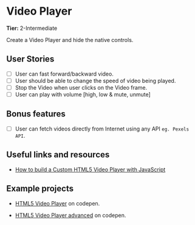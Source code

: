 # Video Player

**Tier:** 2-Intermediate

Create a Video Player and hide the native controls.

## User Stories

-   [ ] User can fast forward/backward video.
-   [ ] User should be able to change the speed of video being played.
-   [ ] Stop the Video when user clicks on the Video frame.
-   [ ] User can play with volume [high, low & mute, unmute]

## Bonus features

-   [ ] User can fetch videos directly from Internet using any API `eg. Pexels API`.

## Useful links and resources

-   [How to build a Custom HTML5 Video Player with JavaScript](https://freshman.tech/custom-html5-video/)

## Example projects

-   [HTML5 Video Player](https://codepen.io/blackjacques/pen/bgamaj) on codepen.

-   [HTML5 Video Player advanced](https://codepen.io/OddlyTimbot/pen/GRgLQM) on codepen.